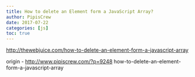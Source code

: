 ```yaml
---
title: How to delete an Element form a JavaScript Array?
author: PipisCrew
date: 2017-07-22
categories: [js]
toc: true
---
```


http://thewebjuice.com/how-to-delete-an-element-form-a-javascript-array

origin - http://www.pipiscrew.com/?p=9248 how-to-delete-an-element-form-a-javascript-array